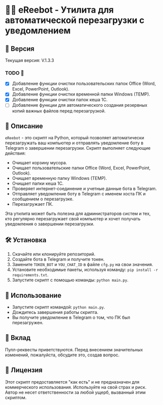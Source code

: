 
# 🎉🤖 eReebot - Утилита для автоматической перезагрузки с уведомлением

## 📌 Версия
Текущая версия: V.1.3.3

### TODO 📝
- [x] Добавление функции очистки пользовательских папок Office (Word, Excel, PowerPoint, Outlook).
- [x] Добавление функции очистки временной папки Windows (TEMP).
- [x] Добавление функции очистки папок кеша 1С.
- [ ] Добавление функции для автоматического создания резервных копий важных файлов перед перезагрузкой.

## 📖 Описание

`eReebot` - это скрипт на Python, который позволяет автоматически перезагружать ваш компьютер и отправлять уведомление боту в Telegram о завершении перезагрузки. Скрипт выполняет следующие действия:

- Очищает корзину мусора.
- Очищает пользовательские папки Office (Word, Excel, PowerPoint, Outlook).
- Очищает временную папку Windows (TEMP).
- Очищает папки кеша 1С.
- Проверяет интернет-соединение и учетные данные бота в Telegram.
- Отправляет уведомление боту в Telegram с именем хоста ПК и сообщением о перезагрузке.
- Перезагружает ПК.

Эта утилита может быть полезна для администраторов систем и тех, кто регулярно перезагружает свой компьютер и хочет получать уведомления о завершении перезагрузки.

## 🛠 Установка

1. Скачайте или клонируйте репозиторий.
2. Создайте бота в Telegram и получите токен.
3. Замените `TOKEN_BOT` и `YOU_CHAT_ID` в файле `cfg.py` на свои значения.
4. Установите необходимые пакеты, используя команду: `pip install -r requirements.txt`.
5. Запустите скрипт с помощью команды: `python main.py`.

## 💼 Использование

- Запустите скрипт командой: `python main.py`.
- Дождитесь завершения работы скрипта.
- Вы получите уведомление в Telegram о том, что ПК был перезагружен.

## 🤝 Вклад

Пулл-реквесты приветствуются. Перед внесением значительных изменений, пожалуйста, обсудите это, создав вопрос.

## 📜 Лицензия

Этот скрипт предоставляется "как есть" и не предназначен для коммерческого использования. Используйте на свой страх и риск. Автор не несет ответственности за любой ущерб, вызванный этим скриптом.
